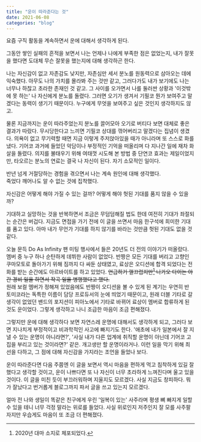 ```yaml
---
title: "운이 따라준다는 것"
date: 2021-06-08
categories: "blog"
---
```

요즘 구직 활동을 계속하면서 운에 대해서 생각하게 된다.

그동안 쌓인 실패의 흔적을 보면서 나는 언제나 나에게 부족한 점은 없었는지, 내가 잘못을 했다면 도대체 무슨 잘못을 했는지에 대해 생각하곤 한다.

나는 자신감이 없고 자존감도 낮지만, 자존심만 세서 분노를 원동력으로 삼아오는 데에 익숙했다. 아무도 나의 가치를 몰라봐 주는 것만 같고, 그러다가도 내가 보기에도 나는 너무나 하찮고 초라한 존재인 것 같고. 그 사이를 오가면서 나를 둘러싼 상황과 '이것밖에 못 하는' 나 자신에게 분노를 돌렸다. 그러면 오기가 생겨서 기필코 뭔가 보여주고 말겠다는 동력이 생기기 때문이다. 누구에게 무엇을 보여주고 싶은 것인지 생각하지도 않고.

물론 지금까지는 운이 따라주었는지 분노를 끌어모아 오기로 버티다 보면 대체로 좋은 결과가 따랐다. 무시당한다고 느끼면 기필코 상대를 꺾어버리고 말겠다는 집념이 생겼다. 의욕이 없고 무기력할 때면 지금 이렇게 주저앉아있을 때가 아니라며 또 스스로 화를 냈다. 기어코 과거에 들었던 악담이나 부정적인 기억을 떠올리며 다 지나간 일에 재차 화살을 돌렸다. 의지를 불태우기 위해 여태껏 시도해 본 방법 중 단연코 효과는 제일이었지만, 타오르는 분노의 연료는 결국 나 자신이 된다. 자기 소모적인 일이다.

반년 넘게 거절당하는 경험을 겪으면서 나는 계속 원인에 대해 생각했다.  
죽었다 깨어나도 알 수 없는 것에 집착했다.

자신감은 어떻게 해야 가질 수 있는 걸까? 어떻게 해야 헛된 기대를 품지 않을 수 있을까?

기대하고 실망하는 것을 반복하면서 조금은 무덤덤해질 법도 한데 여전히 기대가 좌절되는 순간은 버겁다. 지금도 면접을 가기 전에 이 글을 쓰면서 마음 한구석에 희미한 기대를 품고 있다. 아마 내가 무언가 기대를 하지 않기를 바라는 것만큼 헛된 기대도 없을 것 같다.

오늘 문득 Do As Infinity 팬 미팅 행사에서 들은 20년도 더 전의 이야기가 떠올랐다. 멤버 중 누구 하나 순탄하게 데뷔한 사람이 없었다. 반짱은 모든 기대를 버리고 고향인 쿠마모토로 돌아가기 위해 짐까지 다 싸둔 상태였고, 료상은 오디션에 합격 되었다는 전화를 받는 순간에도 아르바이트를 하고 있었다. ~~언급하기 껄끄럽지만[^1] 나가오 다이는 야간 경비 일을 하면서 작곡 일을 병행했다고 했다.~~  
원래 보컬 멤버가 정해져 있었음에도 반짱이 오디션을 볼 수 있게 된 계기는 우연히 반 토미코라는 독특한 이름이 담당 프로듀서의 눈에 띄었기 때문이고, 원래 더블 기타로 갈 생각이 없었던 밴드의 포지션이 피아노에서 기타로 바뀌어 료상이 멤버로 합류하게 된 것도 운이었다. 그렇게 생각하고 나니 조급한 마음이 조금 편해졌다.

그렇지만 운에 대해 생각하다 보면 자연스레 운명에 대해서도 생각하게 되고, 그러다 보면 지나치게 부정적이고 비과학적인 사고에 빠지기도 한다. '애초에 내가 일본에서 잘 지낼 수 있는 운명이 아니라면?', '사실 내가 다른 업계에 취직할 운명이 아닌데 기어코 고집을 부리고 있는 것이라면?' 같은. 개고생만 할 운명이라거나. 이런 일을 막기 위해 최선을 다하고, 그 점에 대해 자신감을 가지라는 조언을 들었나 보다.

운이 따라준다면 다음 주쯤엔 이 글을 보면서 역시 마음을 편하게 먹고 침착하게 있길 잘했다고 생각할 것이고, 운이 나쁘다면 또 나 자신이 너무 초라하게 느껴진다며 울고 있을 것이다. 이 글을 미친 듯이 부끄러워하며 지울지도 모르겠다. 사실 지금도 창피하다. 뭐가 잘났다고 번거롭게 블로그까지 파서 글을 쓰고 있는지 모르겠다.

얼마 전 나와 생일이 똑같은 친구에게 우린 '일복이 있는' 사주라며 평생 뼈 빠지게 일할 수 있을 테니 너무 걱정 말라는 위로를 들었다. 사실 위로인지 저주인지 잘 모를 사주팔자지만 우습게도 마음이 또 조금 더 편해졌다.

[^1]: 2020년 대마 소지로 체포되었다.
